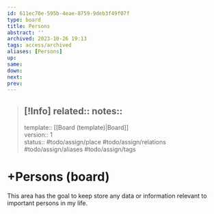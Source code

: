 ```yaml
---
id: 611ec70e-595b-4eae-8759-9deb3f49f07f
type: board
title: Persons
abstract: ''
archived: 2023-10-26 19:13
tags: access/archived
aliases: [Persons]
up:
same:
down:
next:
prev:
---
```

> [!Info]
> related::
> notes::
> --- 
> template:: [[Board (template)|Board]]  
> version:: 1  
> status:: #todo/assign/place #todo/assign/relations #todo/assign/aliases #todo/assign/tags   

# +Persons (board)

This area has the goal to keep store any data or information relevant to important persons in my life. 
